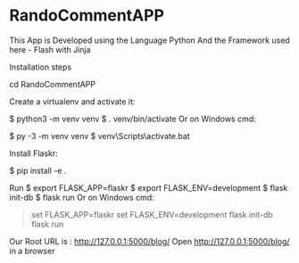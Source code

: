 # RandoCommentAPP
This App is Developed using the Language Python 
And the Framework used here - Flash with Jinja

Installation steps

cd RandoCommentAPP

Create a virtualenv and activate it:

$ python3 -m venv venv
$ . venv/bin/activate
Or on Windows cmd:

$ py -3 -m venv venv
$ venv\Scripts\activate.bat

Install Flaskr:

$ pip install -e .

Run
$ export FLASK_APP=flaskr
$ export FLASK_ENV=development
$ flask init-db
$ flask run
Or on Windows cmd:

> set FLASK_APP=flaskr
> set FLASK_ENV=development
> flask init-db
> flask run

Our Root URL is : http://127.0.0.1:5000/blog/
Open http://127.0.0.1:5000/blog/ in a browser
